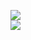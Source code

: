 [![](https://img.shields.io/badge/Made%20With-Github%20Spray-lightgrey.svg?style=for-the-badge&logo=github)](https://github.com/Annihil/github-spray#5002)  
[![](https://i.imgur.com/2DrTn0Z.gif)](https://github.com/Annihil/github-spray)
